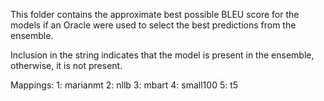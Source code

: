 This folder contains the approximate best possible BLEU score for the models
if an Oracle were used to select the best predictions from the ensemble.

Inclusion in the string indicates that the model is present in the ensemble,
otherwise, it is not present.

Mappings:
1: marianmt
2: nllb
3: mbart
4: small100
5: t5
